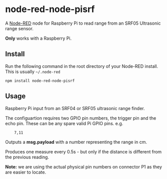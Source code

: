 node-red-node-pisrf
===================

A <a href="http://nodered.org" target="_new">Node-RED</a> node for Raspberry Pi
to read range from an SRF05 Ultrasonic range sensor.

**Only** works with a Raspberry Pi.

Install
-------

Run the following command in the root directory of your Node-RED install.
This is usually `~/.node-red`

    npm install node-red-node-pisrf

Usage
-----

Raspberry Pi input from an SRF04 or SRF05 ultrasonic range finder.

The configuartion requires two GPIO pin numbers, the trigger pin and the echo pin.
These can be any spare valid Pi GPIO pins. e.g.

        7,11

Outputs a <b>msg.payload</b> with a number representing the range in cm.

Produces one measure every 0.5s - but only if the distance is different from the previous reading.

**Note:** we are using the actual physical pin numbers on connector P1 as they are easier to locate.
